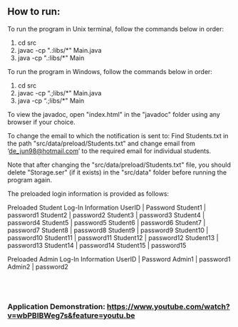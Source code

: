 ## How to run:



To run the program in Unix terminal, follow the commands below in order: 

1. cd src
2. javac -cp ".:libs/*" Main.java
3. java -cp ".:libs/*" Main



To run the program in Windows, follow the commands below in order: 

1. cd src
2. javac -cp “.;libs/*" Main.java
3. java -cp “.;libs/*" Main



To view the javadoc, open "index.html" in the "javadoc" folder using any browser if your choice.



To change the email to which the notification is sent to: 
Find Students.txt in the path "src/data/preload/Students.txt" and change email from ‘de_jun98@hotmail.com’ to the required email for individual students.



Note that after changing the "src/data/preload/Students.txt" file, you should delete "Storage.ser" (if it exists) in the "src/data" folder before running the program again.



The preloaded login information is provided as follows:

Preloaded Student Log-In Information
UserID  |  Password
Student1 |   password1
Student2 |   password2
Student3 |   password3
Student4 |   password4
Student5 |   password5
Student6 |   password6
Student7 |   password7
Student8 |   password8
Student9 |   password9
Student10 | password10
Student11 | password11
Student12 | password12
Student13 | password13
Student14 | password14
Student15 | password15

Preloaded Admin Log-In Information
UserID  |  Password
Admin1  |  password1
Admin2  |  password2


<br><br>
### Application Demonstration: https://www.youtube.com/watch?v=wbPBIBWeg7s&feature=youtu.be




